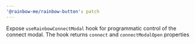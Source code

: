 ```yaml
---
'@rainbow-me/rainbow-button': patch
---
```


Expose `useRainbowConnectModal` hook for programmatic control of the connect modal. The hook returns `connect` and `connectModalOpen` properties
